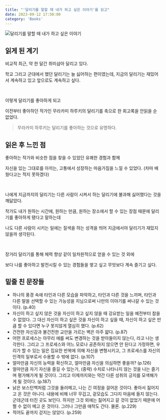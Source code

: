 ```yaml
---
title: "'달리기를 말할 때 내가 하고 싶은 이야기'를 읽고"
date: 2023-09-12 17:50:00
category: 'Books'
---
```


![달리기를 말할 때 내가 하고 싶은 이야기](https://github.com/hyesungoh/hyesungoh.xyz/assets/26461307/bad1a3fd-a88f-4a38-848c-f7d4d1de7ef2)

## 읽게 된 계기

비교적 최근, 약 한 달간 취미삼아 달리고 있다.

학교 그리고 군대에서 했던 달리기는 늘 싫어하는 편이였는데, 지금의 달리기는 재밌어서 계속하고 있고 앞으로도 계속하고 싶다.

<br />

이렇게 달리기를 좋아하게 되고

이전부터 좋아하던 작가인 무라카미 하루키의 달리기를 축으로 한 회고록을 안읽을 순 없었다.

> 무라카미 하루키는 달리기를 좋아하는 것으로 유명하다.

## 읽은 후 느낀 점

좋아하는 작가와 비슷한 점을 찾을 수 있었던 유쾌한 경험과 함께

자신을 있는 그대로를 아끼는, 고통에서 성장하는 마음가짐을 느낄 수 있었다. (차마 배웠다고는 적지 못하겠다)

<br />

나에게 지금까지의 달리기는 다른 사람이 시켜서 하는 달리기에 불과해 싫어했다는 것을 깨닳았다.

작가도 내가 원하는 시간에, 원하는 만큼, 원하는 장소에서 할 수 있는 장점 때문에 달리기를 좋아하게 됐다고 말하는데

나도 다른 사람이 시키는 일에는 질색을 하는 성격을 띄어 지금에서야 달리기가 재밌지 않을까 생각된다.

<br />

장거리 달리기를 통해 체력 향상 같이 일차원적으로 얻을 수 있는 것 외에

보다 나를 좋아하고 발전시킬 수 있는 경험들을 쌓고 싶고 무엇보다 계속 즐기고 싶다.

## 밑줄 친 문장들

* 하나의 풍경 속에 타인과 다른 모습을 파악하고, 타인과 다른 것을 느끼며, 타인과 다른 말을 선택할 수 있는 가능성을 지님으로써 나만의 이야기를 써나갈 수 있는 것이다. (p.40)
* 자신이 하고 싶지 않은 것을 자신이 하고 싶지 않을 때 강요받는 일을 예전부터 참을 수 없었다. 그 대신 자신이 하고 싶은 것을 자신이 하고 싶을 때, 자신이 하고 싶은 만큼 할 수 있다면 누구 못지않게 열심히 했다. (p.62)
* 건전한 자신감과 불건전한 교만을 가르는 벽은 아주 얇다. (p.87)
* 어떤 프로세스는 아무리 애를 써도 변경하는 것을 받아들이지 않는다, 라고 나는 생각한다. 그리고 그 프로세스와 어느 모로나 공존하지 않으면 안 된다고 가정하면, 우리가 할 수 있는 일은 집요한 반복에 의해 자신을 변형시키고, 그 프로세스를 자신의 인격의 일부로서 수용할 수 밖에 없다. (p.107)
* 얼마만큼 자신의 능력을 확신하고, 얼마만큼 자신을 의심하면 좋을까? (p.126)
* 얼마만큼 자기 자신을 즐길 수 있는가, (중략) 수치로 나타나지 않는 것을 나는 즐기며 평가해가게 될 것이다. 그리고 이제까지와는 약간 다른 성취의 긍지를 모색해가게 될 것이다. (p.187)
* 낡은 보스턴백처럼 그것을 둘러메고, 나는 긴 여정을 걸어온 것이다. 좋아서 짊어지고 온 것은 아니다. 내용에 비해 너무 무겁고, 겉모습도 그다지 마음에 들지 않는다. 군데군데 터진 곳도 보인다. 하지만 그것 외에는 짊어지고 갈 것이 없었기 때문에 어쩔 수 없이 메고 온 것이다. 그러나 그만큼 애착도 간다. 물론. (p.229)
* 적어도 끝까지 걷지는 않았다. (p.259)
